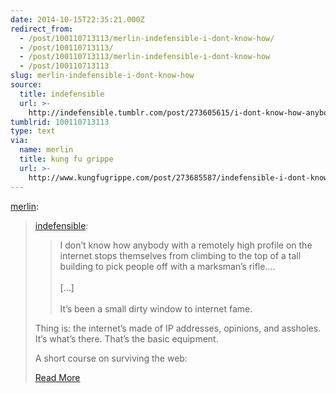 ```yaml
---
date: 2014-10-15T22:35:21.000Z
redirect_from:
  - /post/100110713113/merlin-indefensible-i-dont-know-how/
  - /post/100110713113/
  - /post/100110713113/merlin-indefensible-i-dont-know-how
  - /post/100110713113
slug: merlin-indefensible-i-dont-know-how
source:
  title: indefensible
  url: >-
    http://indefensible.tumblr.com/post/273605615/i-dont-know-how-anybody-with-a-remotely-high
tumblrid: 100110713113
type: text
via:
  name: merlin
  title: kung fu grippe
  url: >-
    http://www.kungfugrippe.com/post/273685587/indefensible-i-dont-know-how-anybody-with-a
---
```

<p><a href="http://www.kungfugrippe.com/post/273685587/indefensible-i-dont-know-how-anybody-with-a" class="tumblr_blog">merlin</a>:</p>

<blockquote>
<p><a href="http://indefensible.me/post/273605615/i-dont-know-how-anybody-with-a-remotely-high-profile" class="tumblr_blog">indefensible</a>:</p>

<blockquote>
  <p>I don’t know how anybody with a remotely high profile on the internet stops themselves from climbing to the top of a tall building to pick people off with a marksman’s rifle….<br/><br/>
  […]<br/><br/>
  It’s been a small dirty window to internet fame.</p>
</blockquote>

<p>Thing is: the internet’s made of IP addresses, opinions, and assholes. It’s what’s there. That’s the basic equipment.</p>

<p>A short course on surviving the web:</p>

<p><a href="http://www.kungfugrippe.com/post/273685587/indefensible-i-dont-know-how-anybody-with-a">Read More</a></p></blockquote>
